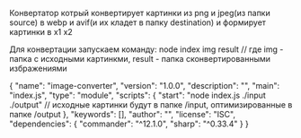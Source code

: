 Конвертатор котрый конвертирует картинки из png и jpeg(из папки sourсe) в webp и avif(и их кладет в папку destination)  и формирует картинки в x1 x2

Для конвертации запускаем команду: node index img result  // где img - папка с  исходными картинкми, result - папка сконвертированными избражениями

{
  "name": "image-converter",
  "version": "1.0.0",
  "description": "",
  "main": "index.js",
  "type": "module",
  "scripts": {
    "start": "node index.js ./input ./output" // исходные картинки будут в папке /input, оптимизированные в папке /output
  },
  "keywords": [],
  "author": "",
  "license": "ISC",
  "dependencies": {
    "commander": "^12.1.0",
    "sharp": "^0.33.4"
  }
}

